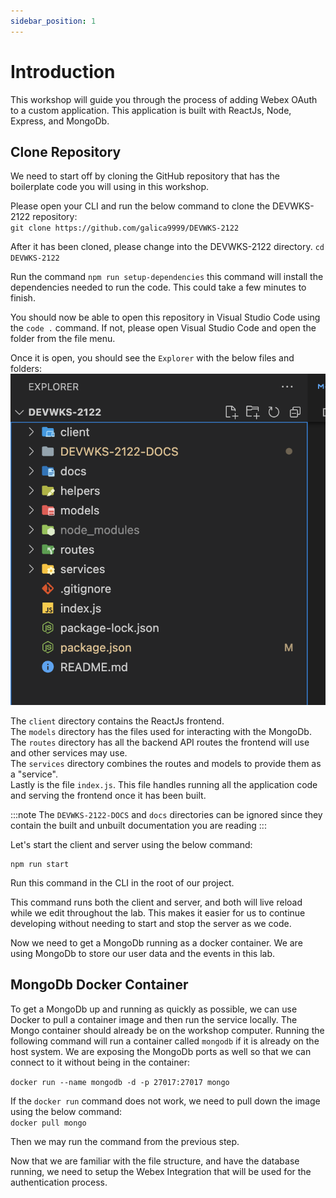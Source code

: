 ```yaml
---
sidebar_position: 1
---
```


# Introduction

This workshop will guide you through the process of adding Webex OAuth to a custom application. This application is built with ReactJs, Node, Express, and MongoDb.

## Clone Repository

We need to start off by cloning the GitHub repository that has the boilerplate code you will using in this workshop.

Please open your CLI and run the below command to clone the DEVWKS-2122 repository:  
`git clone https://github.com/galica9999/DEVWKS-2122`

After it has been cloned, please change into the DEVWKS-2122 directory.
`cd DEVWKS-2122`

Run the command `npm run setup-dependencies` this command will install the dependencies needed to run the code. This could take a few minutes to finish.

You should now be able to open this repository in Visual Studio Code using the `code .` command. If not, please open Visual Studio Code and open the folder from the file menu.

Once it is open, you should see the `Explorer` with the below files and folders:
![file structure](../static/img/file-structure.png)

The `client` directory contains the ReactJs frontend.  
The `models` directory has the files used for interacting with the MongoDb.  
The `routes` directory has all the backend API routes the frontend will use and other services may use.  
The `services` directory combines the routes and models to provide them as a "service".  
Lastly is the file `index.js`. This file handles running all the application code and serving the frontend once it has been built.

:::note
The `DEVWKS-2122-DOCS` and `docs` directories can be ignored since they contain the built and unbuilt documentation you are reading
:::

Let's start the client and server using the below command:

```
npm run start
```

Run this command in the CLI in the root of our project.

This command runs both the client and server, and both will live reload while we edit throughout the lab. This makes it easier for us to continue developing without needing to start and stop the server as we code.

Now we need to get a MongoDb running as a docker container. We are using MongoDb to store our user data and the events in this lab.

## MongoDb Docker Container

To get a MongoDb up and running as quickly as possible, we can use Docker to pull a container image and then run the service locally. The Mongo container should already be on the workshop computer. Running the following command will run a container called `mongodb` if it is already on the host system. We are exposing the MongoDb ports as well so that we can connect to it without being in the container:

`docker run --name mongodb -d -p 27017:27017 mongo`

If the `docker run` command does not work, we need to pull down the image using the below command:  
`docker pull mongo`

Then we may run the command from the previous step.

Now that we are familiar with the file structure, and have the database running, we need to setup the Webex Integration that will be used for the authentication process.
